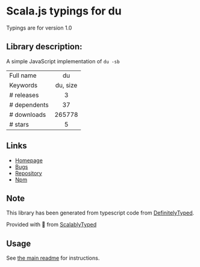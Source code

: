 
# Scala.js typings for du

Typings are for version 1.0

## Library description:
A simple JavaScript implementation of `du -sb`

|                    |                 |
| ------------------ | :-------------: |
| Full name          | du |
| Keywords           | du, size |
| # releases         | 3 |
| # dependents       | 37 |
| # downloads        | 265778 |
| # stars            | 5 |

## Links
- [Homepage](https://github.com/rvagg/node-du#readme)
- [Bugs](https://github.com/rvagg/node-du/issues)
- [Repository](https://github.com/rvagg/node-du)
- [Npm](https://www.npmjs.com/package/du)
    


## Note
This library has been generated from typescript code from [DefinitelyTyped](https://definitelytyped.org).

Provided with :purple_heart: from [ScalablyTyped](https://github.com/oyvindberg/ScalablyTyped)

## Usage
See [the main readme](../../readme.md) for instructions.


